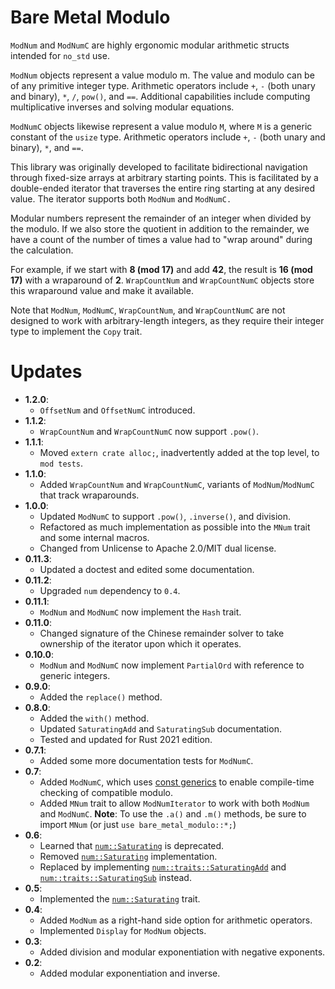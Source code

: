 # Bare Metal Modulo

`ModNum` and `ModNumC` are highly ergonomic modular arithmetic structs intended 
for `no_std` use.

`ModNum` objects represent a value modulo m. The value and modulo can be of any
primitive integer type.  Arithmetic operators include `+`, `-` (both unary and binary),
`*`, `/`, `pow()`, and `==`. Additional capabilities include computing multiplicative inverses
and solving modular equations. 

`ModNumC` objects likewise represent a value modulo `M`, where `M` is a generic constant of the
`usize` type. Arithmetic operators include `+`, `-` (both unary and binary), `*`, and `==`.

This library was originally developed to facilitate bidirectional navigation through fixed-size
arrays at arbitrary starting points. This is facilitated by a double-ended iterator that
traverses the entire ring starting at any desired value. The iterator supports both `ModNum` and
`ModNumC.`

Modular numbers represent the remainder of an integer when divided by the modulo. If we also
store the quotient in addition to the remainder, we have a count of the number of times a
value had to "wrap around" during the calculation.

For example, if we start with **8 (mod 17)** and add **42**, the result is **16 (mod 17)** with
a wraparound of **2**. `WrapCountNum` and `WrapCountNumC` objects store this wraparound value 
and make it available. 

Note that `ModNum`, `ModNumC`, `WrapCountNum`, and `WrapCountNumC` are not designed to work with 
arbitrary-length integers, as they require their integer type to implement the `Copy` trait.

# Updates
* **1.2.0**:
  * `OffsetNum` and `OffsetNumC` introduced.
* **1.1.2**:
  * `WrapCountNum` and `WrapCountNumC` now support `.pow()`.  
* **1.1.1**:
  * Moved `extern crate alloc;`, inadvertently added at the top level, to `mod tests`.
* **1.1.0**: 
  * Added `WrapCountNum` and `WrapCountNumC`, variants of `ModNum`/`ModNumC` that track wraparounds.
* **1.0.0**:
  * Updated `ModNumC` to support `.pow()`, `.inverse()`, and division. 
  * Refactored as much implementation as possible into the `MNum` trait and some internal macros.
  * Changed from Unlicense to Apache 2.0/MIT dual license.
* **0.11.3**: 
  * Updated a doctest and edited some documentation.
* **0.11.2**:
  * Upgraded `num` dependency to `0.4`.
* **0.11.1**:
  * `ModNum` and `ModNumC` now implement the `Hash` trait.
* **0.11.0**:
  * Changed signature of the Chinese remainder solver to take ownership of the iterator upon which it operates.
* **0.10.0**:
  * `ModNum` and `ModNumC` now implement `PartialOrd` with reference to generic integers.
* **0.9.0**:
  * Added the `replace()` method.
* **0.8.0**:
  * Added the `with()` method.
  * Updated `SaturatingAdd` and `SaturatingSub` documentation.
  * Tested and updated for Rust 2021 edition.
* **0.7.1**:
  * Added some more documentation tests for `ModNumC`.
* **0.7**:
  * Added `ModNumC`, which uses [const generics](https://rust-lang.github.io/rfcs/2000-const-generics.html)
    to enable compile-time checking of compatible modulo. 
  * Added `MNum` trait to allow `ModNumIterator` to work with both `ModNum` and `ModNumC`.
    **Note**: To use the `.a()` and `.m()` methods, be sure to import `MNum` (or just `use bare_metal_modulo::*;`)
* **0.6**:
  * Learned that [`num::Saturating`](https://docs.rs/num/0.3.1/num/trait.Saturating.html) is deprecated.
  * Removed [`num::Saturating`](https://docs.rs/num/0.3.1/num/trait.Saturating.html) implementation.
  * Replaced by implementing [`num::traits::SaturatingAdd`](https://docs.rs/num/0.3.1/x86_64-pc-windows-msvc/num/traits/trait.SaturatingAdd.html) 
    and [`num::traits::SaturatingSub`](https://docs.rs/num/0.3.1/x86_64-pc-windows-msvc/num/traits/trait.SaturatingSub.html) instead.
* **0.5**:
  * Implemented the [`num::Saturating`](https://docs.rs/num/0.3.1/num/trait.Saturating.html) trait.
* **0.4**:
  * Added `ModNum` as a right-hand side option for arithmetic operators.
  * Implemented `Display` for `ModNum` objects.
* **0.3**: 
  * Added division and modular exponentiation with negative exponents.
* **0.2**: 
  * Added modular exponentiation and inverse.
    